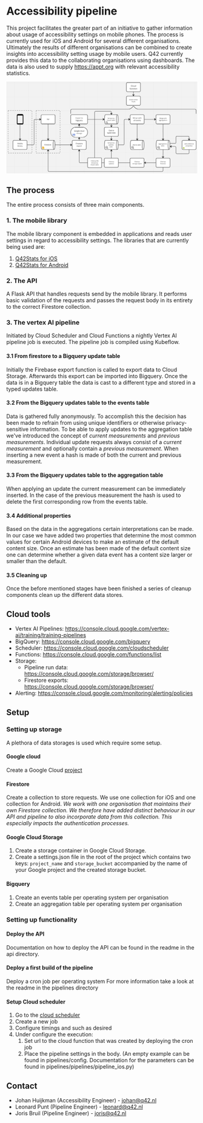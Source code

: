 # Accessibility pipeline

This project facilitates the greater part of an initiative to gather information about usage of accessibility settings on mobile phones.
The process is currently used for iOS and Android for several different organisations. 
Ultimately the results of different organisations can be combined to create insights into accessibility setting usage by mobile users. 
Q42 currently provides this data to the collaborating organisations using dashboards. 
The data is also used to supply https://appt.org with relevant accessibility statistics.

![Schematic image of the accessibility pipeline](pipeline_overview.png?raw=true "Pipeline Overview")


## The process
The entire process consists of three main components.

### 1. The mobile library
The mobile library component is embedded in applications and reads user settings in regard to accessibility settings.
The libraries that are currently being used are:
1. [Q42Stats for iOS](https://github.com/Q42/Q42Stats)
2. [Q42Stats for Android](https://github.com/Q42/Q42Stats.Android)

### 2. The API
A Flask API that handles requests send by the mobile library. It performs basic validation of the requests and passes the request body in its entirety to the correct Firestore collection.

### 3. The vertex AI pipeline
Initiated by Cloud Scheduler and Cloud Functions a nightly Vertex AI pipeline job is executed. The pipeline job is compiled using Kubeflow.
#### 3.1 From firestore to a Bigquery update table
Initially the Firebase export function is called to export data to Cloud Storage. Afterwards this export can be imported into Bigquery. 
Once the data is in a Bigquery table the data is cast to a different type and stored in a typed updates table.
#### 3.2 From the Bigquery updates table to the events table
Data is gathered fully anonymously. To accomplish this the decision has been made to refrain from using unique identifiers or otherwise privacy-sensitive information.
To be able to apply updates to the aggregation table we've introduced the concept of _current measurements_ and _previous measurements_.
Individual update requests always consist of a _current measurement_ and optionally contain a _previous measurement_. 
When inserting a new event a hash is made of both the current and previous measurement. 
#### 3.3 From the Bigquery updates table to the aggregation table
When applying an update the current measurement can be immediately inserted. 
In the case of the previous measurement the hash is used to delete the first corresponding row from the events table.
#### 3.4 Additional properties
Based on the data in the aggregations certain interpretations can be made. 
In our case we have added two properties that determine the most common values for certain Android devices to make an estimate of the default content size. 
Once an estimate has been made of the default content size one can determine whether a given data event has a content size larger or smaller than the default.
#### 3.5 Cleaning up
Once the before mentioned stages have been finished a series of cleanup components clean up the different data stores.

## Cloud tools
- Vertex AI Pipelines: https://console.cloud.google.com/vertex-ai/training/training-pipelines
- BigQuery: https://console.cloud.google.com/bigquery
- Scheduler: https://console.cloud.google.com/cloudscheduler
- Functions: https://console.cloud.google.com/functions/list
- Storage:
  - Pipeline run data: https://console.cloud.google.com/storage/browser/
  - Firestore exports: https://console.cloud.google.com/storage/browser/
- Alerting: https://console.cloud.google.com/monitoring/alerting/policies

## Setup
### Setting up storage
A plethora of data storages is used which require some setup.

#### Google cloud
Create a Google Cloud [project](https://developers.google.com/workspace/guides/create-project)
#### Firestore
Create a collection to store requests. We use one collection for iOS and one collection for Android.
_We work with one organisation that maintains their own Firestore collection. 
We therefore have added distinct behaviour in our API and pipeline to also incorporate data from this collection. 
This especially impacts the authentication processes._
#### Google Cloud Storage
1. Create a storage container in Google Cloud Storage.
2. Create a settings.json file in the root of the project which contains two keys: `project_name` and `storage_bucket` accompanied by the name of your Google project and the created storage bucket. 
#### Bigquery 
1. Create an events table per operating system per organisation
2. Create an aggregation table per operating system per organisation

### Setting up functionality
#### Deploy the API
Documentation on how to deploy the API can be found in the readme in the api directory.
#### Deploy a first build of the pipeline
Deploy a cron job per operating system
For more information take a look at the readme in the pipelines directory 
#### Setup Cloud scheduler
1. Go to the [cloud scheduler](https://console.cloud.google.com/cloudscheduler)
2. Create a new job
3. Configure timings and such as desired
4. Under configure the execution:
   1. Set url to the cloud function that was created by deploying the cron job
   2. Place the pipeline settings in the body. (An empty example can be found in pipelines/config. Documentation for the parameters can be found in pipelines/pipelines/pipeline_ios.py)

## Contact

- Johan Huijkman (Accessibility Engineer) - johan@q42.nl 
- Leonard Punt (Pipeline Engineer) - leonard@q42.nl
- Joris Bruil (Pipeline Engineer) - joris@q42.nl 

